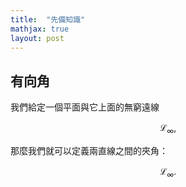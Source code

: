 ```yaml
---
title:  "先備知識"
mathjax: true
layout: post
---
```


## 有向角

我們給定一個平面與它上面的無窮遠線

$$\mathcal{L}_\infty, $$

那麼我們就可以定義兩直線之間的夾角：

$$\mathcal{L}_\infty. $$

